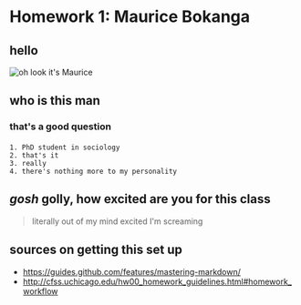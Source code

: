 # Homework 1: Maurice Bokanga

## hello

![oh look it's Maurice](https://freethoughtblogs.com/affinity/files/2017/01/grizzly_twitter-800x430.jpg)


## who is this man
  ### that's a good question
  ####
    1. PhD student in sociology
    2. that's it
    3. really
    4. there's nothing more to my personality

## *gosh* **golly**, how excited are you for this class

> literally out of my mind excited
 > I'm screaming
  

## sources on getting this set up
* https://guides.github.com/features/mastering-markdown/
* http://cfss.uchicago.edu/hw00_homework_guidelines.html#homework_workflow
